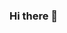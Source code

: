 ### Hi there 👋

<!--
**thierryH91200/thierryH91200** is a ✨ _special_ ✨ repository because its `README.md` (this file) appears on your GitHub profile.

Here are some ideas to get you started:

Hi there 👋

I am a Software Developer working in Bergerac, FR
